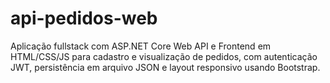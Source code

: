 # api-pedidos-web
Aplicação fullstack com ASP.NET Core Web API e Frontend em HTML/CSS/JS para cadastro e visualização de pedidos, com autenticação JWT, persistência em arquivo JSON e layout responsivo usando Bootstrap.
